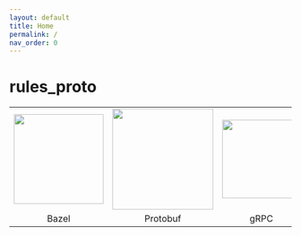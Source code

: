 ```yaml
---
layout: default
title: Home
permalink: /
nav_order: 0
---
```


# rules_proto

<table border="0" style="text-align: center"><tr>
<td><img src="https://bazel.build/images/bazel-icon.svg" style="height: 160px"/></td>
<td><img src="/rules_proto/assets/images/protobuf.png" style="height: 180px"/></td>
<td><img src="https://avatars2.githubusercontent.com/u/7802525?v=4&s=400" style="height: 140px"/></td>
</tr><tr>
<td>Bazel</td>
<td>Protobuf</td>
<td>gRPC</td>
</tr></table>